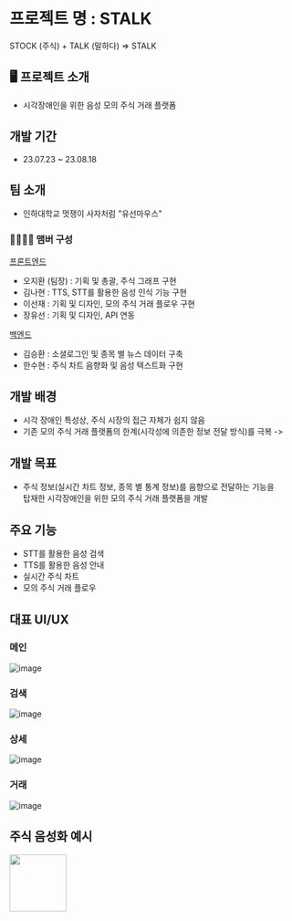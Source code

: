 # 프로젝트 명 : STALK
STOCK (주식) + TALK (말하다) => STALK
## 🖥️ 프로젝트 소개
- 시각장애인을 위한 음성 모의 주식 거래 플랫폼
## 개발 기간
- 23.07.23 ~ 23.08.18
## 팀 소개
- 인하대학교 멋쟁이 사자처럼 "유선마우스"
### 👨‍👩‍👧‍👦 맴버 구성
[프론트엔드](https://github.com/returntoOZ/STALK_FE)
- 오지환 (팀장) : 기획 및 총괄, 주식 그래프 구현
- 김나현 : TTS, STT를 활용한 음성 인식 기능 구현 
- 이선재 : 기획 및 디자인, 모의 주식 거래 플로우 구현
- 장유선 : 기획 및 디자인, API 연동


[백엔드](https://github.com/kseysh/STALK_BE)

- 김승환 : 소셜로그인 및 종목 별 뉴스 데이터 구축
- 한수현 : 주식 차트 음향화 및 음성 텍스트화 구현
## 개발 배경
- 시각 장애인 특성상, 주식 시장의 접근 자체가 쉽지 않음
- 기존 모의 주식 거래 플랫폼의 한계(시각성에 의존한 정보 전달 방식)를 극복
-> 
## 개발 목표
- 주식 정보(실시간 차트 정보, 종목 별 통계 정보)를 음향으로 전달하는 기능을<br>탑재한 시각장애인을 위한 모의 주식 거래 플랫폼을 개발
## 주요 기능
- STT를 활용한 음성 검색
- TTS를 활용한 음성 안내
- 실시간 주식 차트
- 모의 주식 거래 플로우

## 대표 UI/UX
### 메인
![image](https://github.com/kseysh/STALK_BE/assets/69035864/8668cd03-24b5-4122-95ad-2616a4fa481f)
### 검색
![image](https://github.com/kseysh/STALK_BE/assets/69035864/3a5bfa36-ecc0-43fd-8f94-a5ec662b8138)
### 상세
![image](https://github.com/kseysh/STALK_BE/assets/69035864/c5f3a3b0-3068-4ab8-85ef-68c43d2e1c3d)
### 거래
![image](https://github.com/kseysh/STALK_BE/assets/69035864/16e8b5ea-219a-4e66-b38f-7b13ae44143f)
## 주식 음성화 예시
<img src="https://github.com/kseysh/STALK_BE/assets/69035864/b653527b-f238-42f6-b4a3-0f5fc80a389c" width="100" height="100">


